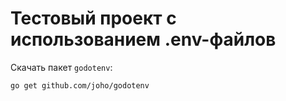# Тестовый проект с использованием .env-файлов
Скачать пакет `godotenv`:
```bash
go get github.com/joho/godotenv
```